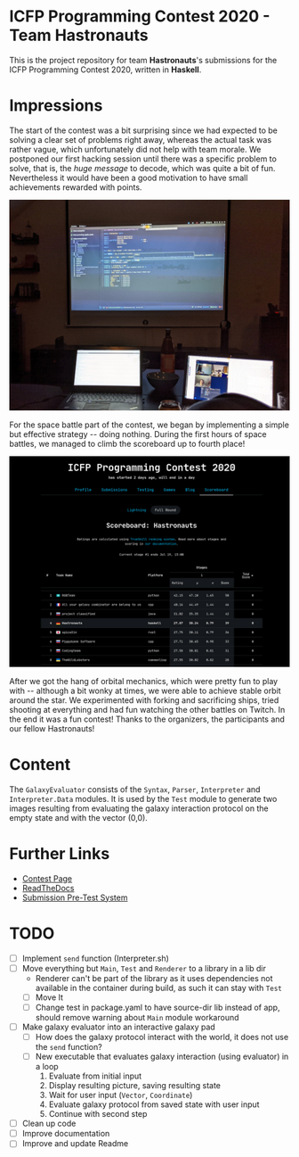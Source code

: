 ICFP Programming Contest 2020 - Team Hastronauts 
===============

This is the project repository for team **Hastronauts**'s submissions for the ICFP Programming Contest 2020,
written in **Haskell**.

# Impressions

The start of the contest was a bit surprising since we had expected to be solving a clear set of problems right away,
whereas the actual task was rather vague, which unfortunately did not help with team morale. We postponed our first
hacking session until there was a specific problem to solve, that is, the *huge message* to decode, which was quite
a bit of fun. Nevertheless it would have been a good motivation to have small achievements rewarded with points.

![Coding](img/IMG_1.jpg)

For the space battle part of the contest, we began by implementing a simple but effective strategy -- doing nothing.
During the first hours of space battles, we managed to climb the scoreboard up to fourth place!

![Scoreboard](img/Scoreboard.png)

After we got the hang of orbital mechanics, which were pretty fun to play with -- although a bit wonky at times, we
were able to achieve stable orbit around the star. We experimented with forking and sacrificing ships, tried shooting
at everything and had fun watching the other battles on Twitch. In the end it was a fun contest! Thanks to the organizers,
the participants and our fellow Hastronauts!

# Content 

The `GalaxyEvaluator` consists of the `Syntax`, `Parser`, `Interpreter` and `Interpreter.Data` modules.
It is used by the `Test` module to generate two images resulting from evaluating the galaxy interaction protocol 
on the empty state and with the vector (0,0).

# Further Links
- [Contest Page](https://icfpcontest2020.github.io/)
- [ReadTheDocs](https://message-from-space.readthedocs.io/en/latest/personal-appeal.html)
- [Submission Pre-Test System](https://github.com/Skgland/icfp2020-submission-system)


# TODO
- [ ] Implement `send` function (Interpreter.sh)
- [ ] Move everything but `Main`, `Test` and `Renderer` to a library in a lib dir 
    - Renderer can't be part of the library as it uses dependencies not available in the container during build,
      as such it can stay with `Test`
    - [ ] Move It
    - [ ] Change test in package.yaml to have source-dir lib instead of app, should remove warning about `Main` module workaround
- [ ] Make galaxy evaluator into an interactive galaxy pad
  - [ ] How does the galaxy protocol interact with the world, it does not use the `send` function?
  - [ ] New executable that evaluates galaxy interaction (using evaluator) in a loop
    1. Evaluate from initial input
    2. Display resulting picture, saving resulting state
    3. Wait for user input (`Vector`, `Coordinate`)
    4. Evaluate galaxy protocol from saved state with user input
    5. Continue with second step 
- [ ] Clean up code
- [ ] Improve documentation
- [ ] Improve and update Readme
